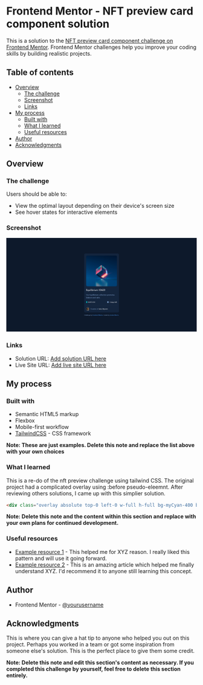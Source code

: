 # Frontend Mentor - NFT preview card component solution

This is a solution to the [NFT preview card component challenge on Frontend Mentor](https://www.frontendmentor.io/challenges/nft-preview-card-component-SbdUL_w0U). Frontend Mentor challenges help you improve your coding skills by building realistic projects. 

## Table of contents

- [Overview](#overview)
  - [The challenge](#the-challenge)
  - [Screenshot](#screenshot)
  - [Links](#links)
- [My process](#my-process)
  - [Built with](#built-with)
  - [What I learned](#what-i-learned)
  - [Useful resources](#useful-resources)
- [Author](#author)
- [Acknowledgments](#acknowledgments)


## Overview

### The challenge

Users should be able to:

- View the optimal layout depending on their device's screen size
- See hover states for interactive elements

### Screenshot

![Screenshot](./images/Screenshot%202025-05-07%20at%2015-21-44%20Frontend%20Mentor%20NFT%20preview%20card%20component.png)



### Links

- Solution URL: [Add solution URL here](https://your-solution-url.com)
- Live Site URL: [Add live site URL here](https://tailwind-nft-preview-card.netlify.app/)

## My process

### Built with

- Semantic HTML5 markup
- Flexbox
- Mobile-first workflow
- [TailwindCSS](https://tailwindcss.com/docs/installation/tailwind-cli) - CSS framework


**Note: These are just examples. Delete this note and replace the list above with your own choices**

### What I learned

This is a re-do of the nft preview challenge using tailwind CSS. The original project had a complicated overlay using :before pseudo-eleemnt. After reviewing others solutions, I came up with this simplier solution.

```html
<div class="overlay absolute top-0 left-0 w-full h-full bg-myCyan-400 bg-[url(./images/icon-view.svg)] bg-no-repeat bg-center opacity-0 hover:opacity-50"></div>
```


**Note: Delete this note and the content within this section and replace with your own plans for continued development.**

### Useful resources

- [Example resource 1](https://www.example.com) - This helped me for XYZ reason. I really liked this pattern and will use it going forward.
- [Example resource 2](https://www.example.com) - This is an amazing article which helped me finally understand XYZ. I'd recommend it to anyone still learning this concept.


## Author

- Frontend Mentor - [@yourusername](https://www.frontendmentor.io/profile/yourusername)


## Acknowledgments

This is where you can give a hat tip to anyone who helped you out on this project. Perhaps you worked in a team or got some inspiration from someone else's solution. This is the perfect place to give them some credit.

**Note: Delete this note and edit this section's content as necessary. If you completed this challenge by yourself, feel free to delete this section entirely.**
